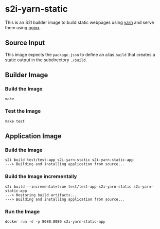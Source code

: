 # s2i-yarn-static

This is an S2I builder image to build static webpages using [yarn][yarn] and
serve them using [nginx][nginx].

[yarn]: https://www.nginx.com/
[nginx]: https://yarnpkg.com/en/

## Source Input

This image expects the `package.json` to define an alias `build` that creates a
static output in the subdirectory `./build`.

## Builder Image

### Build the Image

```
make
```

### Test the Image

```
make test
```

## Application Image

### Build the Image

```
s2i build test/test-app s2i-yarn-static s2i-yarn-static-app
---> Building and installing application from source...
```

### Build the Image incrementally

```
s2i build --incremental=true test/test-app s2i-yarn-static s2i-yarn-static-app
---> Restoring build artifacts...
---> Building and installing application from source...
```

### Run the Image

```
docker run -d -p 8080:8080 s2i-yarn-static-app
```
